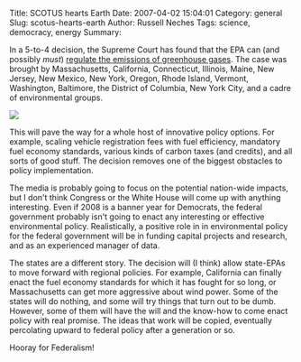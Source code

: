 Title: SCOTUS hearts Earth
Date: 2007-04-02 15:04:01
Category: general
Slug: scotus-hearts-earth
Author: Russell Neches
Tags: science, democracy, energy
Summary: 


In a 5-to-4 decision, the Supreme Court has found that the EPA can (and
possibly *must*) [regulate the emissions of greenhouse
gases](http://www.nytimes.com/2007/04/02/washington/02cnd-scotus.html?_r=1&hp&oref=slogin).
The case was brought by Massachusetts, California, Connecticut,
Illinois, Maine, New Jersey, New Mexico, New York, Oregon, Rhode Island,
Vermont, Washington, Baltimore, the District of Columbia, New York City,
and a cadre of environmental groups.

![](http://vort.org/media/images/Apollo8_Earth2.jpg)

This will pave the way for a whole host of innovative policy options.
For example, scaling vehicle registration fees with fuel efficiency,
mandatory fuel economy standards, various kinds of carbon taxes (and
credits), and all sorts of good stuff. The decision removes one of the
biggest obstacles to policy implementation.

The media is probably going to focus on the potential nation-wide
impacts, but I don't think Congress or the White House will come up with
anything interesting. Even if 2008 is a banner year for Democrats, the
federal government probably isn't going to enact any interesting or
effective environmental policy. Realistically, a positive role in in
environmental policy for the federal government will be in funding
capital projects and research, and as an experienced manager of data.

The states are a different story. The decision will (I think) allow
state-EPAs to move forward with regional policies. For example,
California can finally enact the fuel economy standards for which it has
fought for so long, or Massachusetts can get more aggressive about wind
power. Some of the states will do nothing, and some will try things that
turn out to be dumb. However, some of them will have the will and the
know-how to come enact policy with real promise. The ideas that work
will be copied, eventually percolating upward to federal policy after a
generation or so.

Hooray for Federalism!

